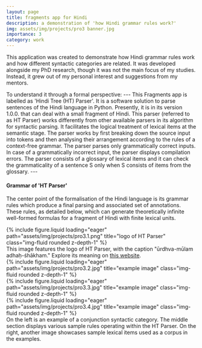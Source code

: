 ```yaml
---
layout: page
title: fragments app for Hindi
description: a demonstration of 'how Hindi grammar rules work?'
img: assets/img/projects/pro3 banner.jpg
importance: 3
category: work
---
```


This application was created to demonstrate how Hindi grammar rules work and how different syntactic categories are related. It was developed alongside my PhD research, though it was not the main focus of my studies. Instead, it grew out of my personal interest and suggestions from my mentors.


To understand it through a formal perspective:
    ---
    This Fragments app is labelled as 'Hindi Tree (HT) Parser'. It is a software solution to parse sentences of the Hindi language in Python. Presently, it is in its version 1.0.0. that can deal with a small fragment of Hindi. This parser (referred to as HT Parser) works differently from other available parsers in its algorithm for syntactic parsing. It facilitates the logical treatment of lexical items at the semantic stage. The parser works by first breaking down the source input into tokens and then analysing their arrangement according to the rules of a context-free grammar. The parser parses only grammatically correct inputs. In case of a grammatically incorrect input, the parser displays compilation errors. The parser consists of a glossary of lexical items and it can check the grammaticality of a sentence S only when S consists of items from the glossary.
    ---


#### Grammar of 'HT Parser'
The center point of the formalisation of the Hindi language is its grammar rules which produce a final parsing and associated set of annotations. These rules, as detailed below, which can generate theoretically infinite well-formed formulas for a fragment of Hindi with finite lexical units.


<div class="row">
    <div class="col-sm mt-3 mt-md-0">
        {% include figure.liquid loading="eager" path="assets/img/projects/pro3.1.png" title="logo of HT Parser" class="img-fluid rounded z-depth-1" %}
    </div>
</div>
<div class="caption">
    This image features the logo of HT Parser, with the caption "ūrdhva-mūlam adhaḥ-śhākham." Explore its meaning on <a href="https://vivekavani.com/b15v1/">this website</a>.
</div>



<div class="row">
    <div class="col-sm mt-3 mt-md-0">
        {% include figure.liquid loading="eager" path="assets/img/projects/pro3.2.jpg" title="example image" class="img-fluid rounded z-depth-1" %}
    </div>
    <div class="col-sm mt-3 mt-md-0">
        {% include figure.liquid loading="eager" path="assets/img/projects/pro3.3.jpg" title="example image" class="img-fluid rounded z-depth-1" %}
    </div>
    <div class="col-sm mt-3 mt-md-0">
        {% include figure.liquid loading="eager" path="assets/img/projects/pro3.4.jpg" title="example image" class="img-fluid rounded z-depth-1" %}
    </div>
</div>
<div class="caption">
    On the left is an example of a conjunction syntactic category. The middle section displays various sample rules operating within the HT Parser. On the right, another image showcases sample lexical items used as a corpus in the examples.
</div>



